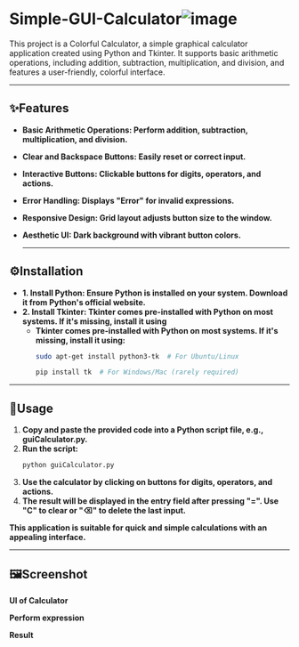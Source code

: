 # Simple-GUI-Calculator![image](https://github.com/user-attachments/assets/dcb37901-55a9-4d38-9405-57f7f9e57755)
This project is a Colorful Calculator, a simple graphical calculator application created using Python and Tkinter. It supports basic arithmetic operations, including addition, subtraction, multiplication, and division, and features a user-friendly, colorful interface.

---
## ✨Features
- **Basic Arithmetic Operations: Perform addition, subtraction, multiplication, and division.**
- **Clear and Backspace Buttons: Easily reset or correct input.**
- **Interactive Buttons: Clickable buttons for digits, operators, and actions.**
- **Error Handling: Displays "Error" for invalid expressions.**
- **Responsive Design: Grid layout adjusts button size to the window.**
- **Aesthetic UI: Dark background with vibrant button colors.**

  ---
## ⚙️Installation
 - **1. Install Python: Ensure Python is installed on your system. Download it from Python's official website.**
 - **2. Install Tkinter: Tkinter comes pre-installed with Python on most systems. If it's missing, install it using**
   - **Tkinter comes pre-installed with Python on most systems. If it's missing, install it using:**
     ```bash
     sudo apt-get install python3-tk  # For Ubuntu/Linux
     ```
     ```bash
     pip install tk  # For Windows/Mac (rarely required)
     ```

---
## 🚀Usage
1. **Copy and paste the provided code into a Python script file, e.g., guiCalculator.py.**
2. **Run the script:**
   ```bash
   python guiCalculator.py
   ```
3. **Use the calculator by clicking on buttons for digits, operators, and actions.**
4. **The result will be displayed in the entry field after pressing "=". Use "C" to clear or "⌫" to delete the last input.**

**This application is suitable for quick and simple calculations with an appealing interface.**

---
## 🖼Screenshot
**UI of Calculator**


**Perform expression**


**Result**

